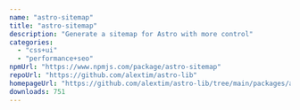 ```yaml
---
name: "astro-sitemap"
title: "astro-sitemap"
description: "Generate a sitemap for Astro with more control"
categories:
  - "css+ui"
  - "performance+seo"
npmUrl: "https://www.npmjs.com/package/astro-sitemap"
repoUrl: "https://github.com/alextim/astro-lib"
homepageUrl: "https://github.com/alextim/astro-lib/tree/main/packages/astro-sitemap#readme"
downloads: 751
---
```

